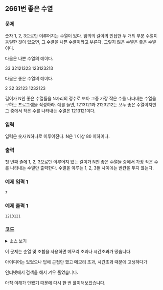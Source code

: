 ## 2661번 좋은 수열

### 문제

숫자 1, 2, 3으로만 이루어지는 수열이 있다. 임의의 길이의 인접한 두 개의 부분 수열이 동일한 것이 있으면, 그 수열을 나쁜 수열이라고 부른다. 그렇지 않은 수열은 좋은 수열이다.

다음은 나쁜 수열의 예이다.

33
32121323
123123213

다음은 좋은 수열의 예이다.

2
32
32123
1232123

길이가 N인 좋은 수열들을 N자리의 정수로 보아 그중 가장 작은 수를 나타내는 수열을 구하는 프로그램을 작성하라. 예를 들면, 1213121과 2123212는 모두 좋은 수열이지만 그 중에서 작은 수를 나타내는 수열은 1213121이다.

### 입력

입력은 숫자 N하나로 이루어진다. N은 1 이상 80 이하이다.

### 출력

첫 번째 줄에 1, 2, 3으로만 이루어져 있는 길이가 N인 좋은 수열들 중에서 가장 작은 수를 나타내는 수열만 출력한다. 수열을 이루는 1, 2, 3들 사이에는 빈칸을 두지 않는다.

### 예제 입력 1

```
7
```

### 예제 출력 1

```
1213121
```

### 코드
<details>
<summary>소스 보기</summary>
<div markdown="1">

```python3
from sys import stdin


def plus_s(idx):
    for i in range(1, (idx//2) + 1):
        if res[-i:] == res[-2*i:-i]:
            return -1

    if idx == n:
        for i in range(n):
            print(res[i], end='')

        return 0

    for i in range(1, 4):
        res.append(i)

        if plus_s(idx + 1) == 0:
            return 0

        res.pop()


n = int(stdin.readline())
res = []
plus_s(0)

```

</div>
</details>

이 문제는 순열 및 조합을 사용하면 메모리 초과나 시간초과가 떴습니다.

아이디어는 있었으나 답에 근접만 했고 메모리 초과, 시간초과 때문에 고생하다가

인터넷에서 검색을 해서 겨우 풀었습니다.

아직 이해가 안됐기 때문에 다시 한 번 풀이해보겠습니다.


